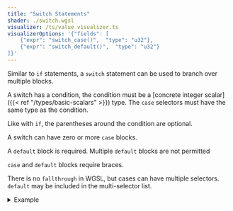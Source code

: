 ```yaml
---
title: "Switch Statements"
shader: ./switch.wgsl
visualizer: /ts/value_visualizer.ts
visualizerOptions: '{"fields": [
    {"expr": "switch_case()",  "type": "u32"},
    {"expr": "switch_default()",  "type": "u32"}
]}'
---
```


Similar to `if` statements, a `switch` statement can be used to branch
over multiple blocks.

A switch has a condition, the condition must be a [concrete integer
scalar]({{< ref "/types/basic-scalars" >}}) type. The `case`
selectors must have the same type as the condition.

Like with `if`, the parentheses around the condition are
optional.

A switch can have zero or more `case` blocks.

A `default` block is required. Multiple `default` blocks are not
permitted

`case` and `default` blocks require braces.

There is no `fallthrough` in WGSL, but cases can have multiple
selectors. `default` may be included in the multi-selector list.

<details class='example'>
<summary>Example</summary>

```
let a = 4;
switch a {
  case 1, 2, 3: {
  }
  default: {
  }
}

// Default can be included in the selector list
switch a {
  case 1, 2, default: {
  }
}
```

</details>

